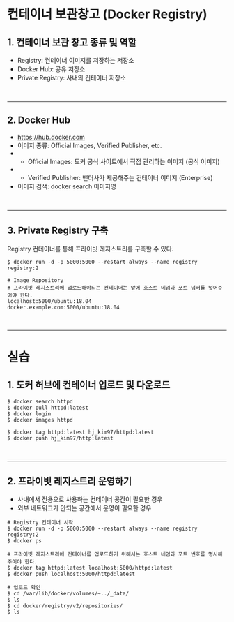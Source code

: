 # 컨테이너 보관창고 (Docker Registry)

## 1. 컨테이너 보관 창고 종류 및 역할

 * Registry: 컨테이너 이미지를 저장하는 저장소
 * Docker Hub: 공유 저장소
 * Private Registry: 사내의 컨테이너 저장소

<br/>

---
## 2. Docker Hub

 * https://hub.docker.com
 * 이미지 종류: Official Images, Verified Publisher, etc.
 * * Official Images: 도커 공식 사이트에서 직접 관리하는 이미지 (공식 이미지)
 * * Verified Publisher: 밴더사가 제공해주는 컨테이너 이미지 (Enterprise)
 * 이미지 검색: docker search 이미지명

<br/>

---
## 3. Private Registry 구축

Registry 컨테이너를 통해 프라이빗 레지스트리를 구축할 수 있다.

```Shell
$ docker run -d -p 5000:5000 --restart always --name registry registry:2

# Image Repository
# 프라이빗 레지스트리에 업로드해야되는 컨테이너는 앞에 호스트 네임과 포트 넘버를 넣어주어야 한다.
localhost:5000/ubuntu:18.04
docker.example.com:5000/ubuntu:18.04
```

<br/>

---
# 실습

## 1. 도커 허브에 컨테이너 업로드 및 다운로드

```Shell
$ docker search httpd
$ docker pull httpd:latest
$ docker login
$ docker images httpd

$ docker tag httpd:latest hj_kim97/httpd:latest
$ docker push hj_kim97/http:latest
```

<br/>

---
## 2. 프라이빗 레지스트리 운영하기

 * 사내에서 전용으로 사용하는 컨테이너 공간이 필요한 경우
 * 외부 네트워크가 안되는 공간에서 운영이 필요한 경우

```Shell
# Registry 컨테이너 시작
$ docker run -d -p 5000:5000 --restart always --name registry registry:2
$ docker ps

# 프라이빗 레지스트리에 컨테이너를 업로드하기 위해서는 호스트 네임과 포트 번호를 명시해주어야 한다.
$ docker tag httpd:latest localhost:5000/httpd:latest
$ docker push localhost:5000/httpd:latest

# 업로드 확인
$ cd /var/lib/docker/volumes/~../_data/
$ ls
$ cd docker/registry/v2/repositories/
$ ls
```